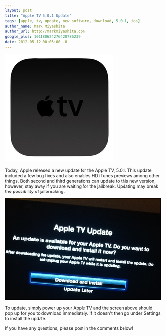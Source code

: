 ```yaml
---
layout: post
title: "Apple TV 5.0.1 Update"
tags: [apple, tv, update, new software, download, 5.0.1, ios]
author_name: Mark Miyashita
author_url: http://markmiyashita.com
google_plus: 101180624276428786239
date: 2012-05-12 00:05:00 -8
---
```


<img class="clear blog-image-full-border" src="/images/apple_tv.jpg" title="Apple TV">

Today, Apple released a new update for the Apple TV, 5.0.1. This update included a few bug fixes and also enables HD iTunes previews among other things. Both second and third generations can update to this new version, however, stay away if you are waiting for the jailbreak. Updating may break the possibility of jailbreaking.

<img class="clear blog-image-full-border" src="/images/apple_tv_update.png" title="Update">

To update, simply power up your Apple TV and the screen above should pop up for you to download immediately. If it doesn't then go under Settings to install the update.

If you have any questions, please post in the comments below!
